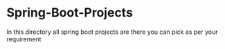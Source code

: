 # Spring-Boot-Projects
In this directory all spring boot projects are there you can pick as per your requirement
